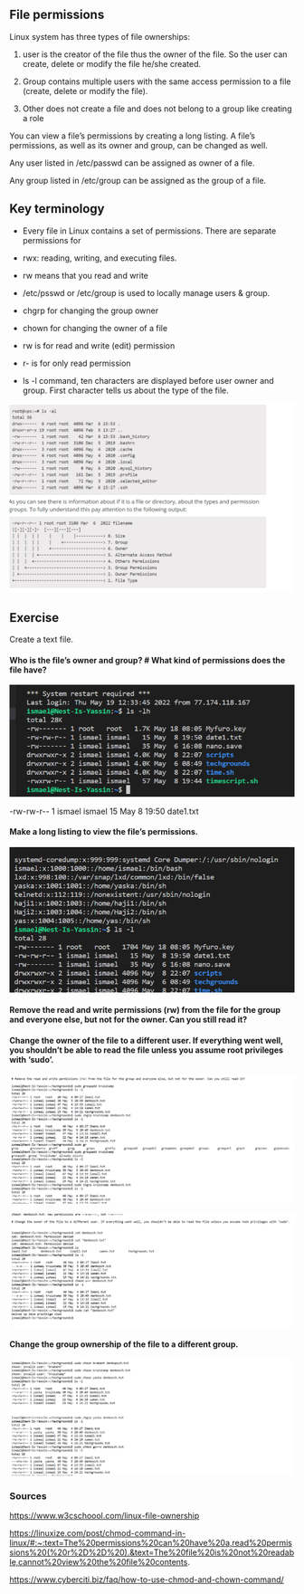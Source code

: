 ## File permissions

Linux system has three types of file ownerships:

1. user is the creator of the file thus the owner of the file. So the user can create, delete or modify the file he/she created.

2. Group contains multiple users with the same access permission to a file (create, delete or modify the file).

3. Other does not create a file and does not belong to a group like creating a role


You can view a file’s permissions by creating a long listing. A file’s permissions, as well as its owner and group, can be changed as well.

Any user listed in /etc/passwd can be assigned as owner of a file.

Any group listed in /etc/group can be assigned as the group of a file.

## Key terminology


- Every file in Linux contains a set of permissions. There are separate permissions for 

- rwx: reading, writing, and executing files.

- rw means that you read and write

- /etc/psswd or /etc/group is used to locally manage users & group.

- chgrp for changing the group owner

- chown for changing the owner of a file

- rw is for read and write (edit) permission

- r- is for only read permission

- ls -l command, ten characters are displayed before user owner and group. First character tells us about the type of the file.

![fileperm](../00_includes/LNX05files.png)



## Exercise
Create a text file.


#### Who is the file’s owner and group? # What kind of permissions does the file have?

![fileperm](../00_includes/LNX05-1.png)


-rw-rw-r-- 1 ismael ismael   15 May  8 19:50 date1.txt

#### Make a long listing to view the file’s permissions.

![filelst](../00_includes/LNX05-2.png)


#### Remove the read and write permissions (rw) from the file for the group and everyone else, but not for the owner. Can you still read it?

#### Change the owner of the file to a different user. If everything went well, you shouldn’t be able to read the file unless you assume root privileges with ‘sudo’.

![rmrw](../00_includes/LNX05chgrp.png)

![chownfile](../00_includes/LNX05chfileperm.png)




#### Change the group ownership of the file to a different group.

![grpchg](../00_includes/LNX05grpownch.png)


### Sources
https://www.w3cschoool.com/linux-file-ownership


https://linuxize.com/post/chmod-command-in-linux/#:~:text=The%20permissions%20can%20have%20a,read%20permissions%20(%20r%2D%2D%20).&text=The%20file%20is%20not%20readable,cannot%20view%20the%20file%20contents.


https://www.cyberciti.biz/faq/how-to-use-chmod-and-chown-command/
